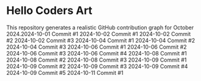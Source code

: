 # Hello Coders Art

This repository generates a realistic GitHub contribution graph for October 2024.2024-10-01 Commit #1
2024-10-02 Commit #1
2024-10-02 Commit #2
2024-10-02 Commit #3
2024-10-04 Commit #1
2024-10-04 Commit #2
2024-10-04 Commit #3
2024-10-06 Commit #1
2024-10-06 Commit #2
2024-10-06 Commit #3
2024-10-06 Commit #4
2024-10-08 Commit #1
2024-10-08 Commit #2
2024-10-08 Commit #3
2024-10-09 Commit #1
2024-10-09 Commit #2
2024-10-09 Commit #3
2024-10-09 Commit #4
2024-10-09 Commit #5
2024-10-11 Commit #1
